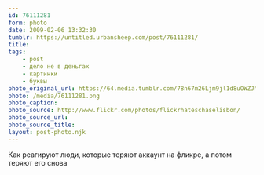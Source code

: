 ```yaml
---
id: 76111281
form: photo
date: 2009-02-06 13:32:30
tumblr: https://untitled.urbansheep.com/post/76111281/
title:
tags:
    - post
    - дело не в деньгах
    - картинки
    - буквы
photo_original_url: https://64.media.tumblr.com/78n67m26Ljm9jl1d8uOWZJMPo1_1280.png
photo: /media/76111281.png
photo_caption: 
photo_source: http://www.flickr.com/photos/flickrhateschaselisbon/
photo_source_url:
photo_source_title:
layout: post-photo.njk
---
```


<p>Как реагируют люди, которые теряют аккаунт на фликре, а потом теряют его снова</p>
